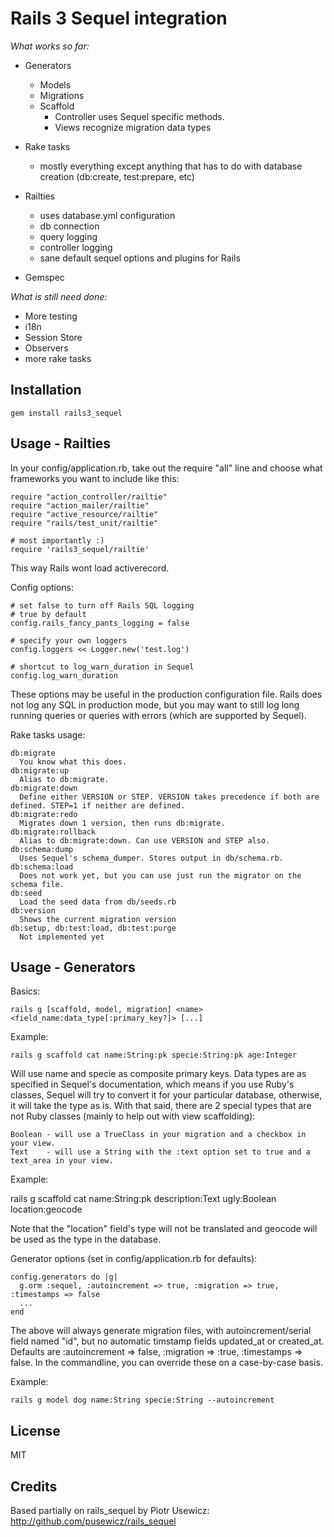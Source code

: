 Rails 3 Sequel integration
==========================

*What works so far:*

+ Generators
  - Models
  - Migrations
  - Scaffold
    - Controller uses Sequel specific methods.
    - Views recognize migration data types

+ Rake tasks
  - mostly everything except anything that has to do with database creation (db:create, test:prepare, etc)

+ Railties
  - uses database.yml configuration
  - db connection
  - query logging
  - controller logging
  - sane default sequel options and plugins for Rails

+ Gemspec

*What is still need done:*

+ More testing
+ i18n
+ Session Store
+ Observers
+ more rake tasks

Installation
------------

    gem install rails3_sequel

Usage - Railties
----------------

In your config/application.rb, take out the require "all" line and choose what frameworks you want to include like this:

    require "action_controller/railtie"
    require "action_mailer/railtie"
    require "active_resource/railtie"
    require "rails/test_unit/railtie"

    # most importantly :)
    require 'rails3_sequel/railtie'

This way Rails wont load activerecord.

Config options:

    # set false to turn off Rails SQL logging
    # true by default
    config.rails_fancy_pants_logging = false

    # specify your own loggers
    config.loggers << Logger.new('test.log')

    # shortcut to log_warn_duration in Sequel
    config.log_warn_duration

These options may be useful in the production configuration file. Rails does not log any SQL in production mode, but you may want to still log long running queries or queries with errors (which are supported by Sequel).

Rake tasks usage:

    db:migrate
      You know what this does.
    db:migrate:up
      Alias to db:migrate.
    db:migrate:down
      Define either VERSION or STEP. VERSION takes precedence if both are defined. STEP=1 if neither are defined.
    db:migrate:redo
      Migrates down 1 version, then runs db:migrate.
    db:migrate:rollback
      Alias to db:migrate:down. Can use VERSION and STEP also.
    db:schema:dump
      Uses Sequel's schema_dumper. Stores output in db/schema.rb.
    db:schema:load
      Does not work yet, but you can use just run the migrator on the schema file.
    db:seed
      Load the seed data from db/seeds.rb
    db:version
      Shows the current migration version
    db:setup, db:test:load, db:test:purge
      Not implemented yet


Usage - Generators
------------------

Basics:

    rails g [scaffold, model, migration] <name> <field_name:data_type[:primary_key?]> [...]

Example:

    rails g scaffold cat name:String:pk specie:String:pk age:Integer

Will use name and specie as composite primary keys. Data types are as specified in Sequel's documentation, which means if you use Ruby's classes, Sequel will try to convert it for your particular database, otherwise, it will take the type as is. With that said, there are 2 special types that are not Ruby classes (mainly to help out with view scaffolding):
    
    Boolean - will use a TrueClass in your migration and a checkbox in your view.
    Text    - will use a String with the :text option set to true and a text_area in your view.

Example:

   rails g scaffold cat name:String:pk description:Text ugly:Boolean location:geocode

Note that the "location" field's type will not be translated and geocode will be used as the type in the database.


Generator options (set in config/application.rb for defaults):

    config.generators do |g|
      g.orm :sequel, :autoincrement => true, :migration => true, :timestamps => false
      ...
    end

The above will always generate migration files, with autoincrement/serial field named "id", but no automatic timstamp fields updated_at or created_at. Defaults are :autoincrement => false, :migration => :true, :timestamps => false. In the commandline, you can override these on a case-by-case basis.

Example:
    
    rails g model dog name:String specie:String --autoincrement

License
-------

MIT

Credits
-------

Based partially on rails_sequel by Piotr Usewicz: http://github.com/pusewicz/rails_sequel

